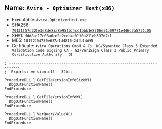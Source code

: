 ## Name: `Avira - Optimizer Host(x86)`

* Executable: `Avira.OptimizerHost.exe`
* SHA256: [`70131f57d22fe3e8de85a8e95fb74cc1bbb1e8706e51b09771e4d6c3a5721c05`](https://www.hybrid-analysis.com/search?query=70131f57d22fe3e8de85a8e95fb74cc1bbb1e8706e51b09771e4d6c3a5721c05)
* SHA1: `ddd8ac17c08a6ce2e2ceb4e0110a211eb597d7a1`
* MD5: `10172704730e637a1d4815a24fb14d95`
* Certificate: `Avira Operations GmbH & Co. KG/Symantec Class 3 Extended Validation Code Signing CA - G2/VeriSign Class 3 Public Primary Certification Authority - G5`


```
; ---------------------------------------------------------------------------
;- Exports: version.dll - 32bit

ProcedureDLL.l GetFileVersionInfoSizeW()
  DbgOutFunctionName()
EndProcedure

ProcedureDLL.l GetFileVersionInfoW()
  DbgOutFunctionName()
EndProcedure

ProcedureDLL.l VerQueryValueW()
  DbgOutFunctionName()
EndProcedure
```